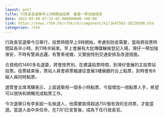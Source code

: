 ```yaml
---
layout: post
title: 行政長官選舉早上9時開始投票　會展一帶加強保安
date: 2022-05-08 07:33:02.000000000 +08:00
link: https://news.rthk.hk/rthk/ch/component/k2/1647503-20220508.htm
categories: rthk
---
```


行政長官選舉今日舉行，投票時間早上9時開始，考慮到防疫需要，當局將投票時間延長半小時，到11時半結束。早上會展有大批傳媒輪候登記入場，灣仔一帶加強保安，不時有警員巡邏，有警車戒備，又實施特別交通安排及改道措施。

合資格的1460多名選委，將會按界別，在建議投票時間，到灣仔會展的主投票站投票。投票結束後，票站人員會將票箱運往會展3樓展廳的台上點票，到時會有6組人員同時點票。

選管會主席馮驊表示，上屆選舉用一個多小時點票，今屆增加一倍點票人手，希望可以很快和順暢完成點票工作。

今次選舉只有李家超一名候選人，他需要取得超過750張有效的支持票，才能當選。當選人由中央任命，在7月1日宣誓後，成為下任行政長官。
